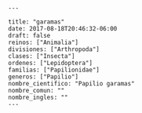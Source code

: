 
      ---

      title: "garamas"
      date: 2017-08-18T20:46:32-06:00
      draft: false
      reinos: ["Animalia"]
      divisiones: ["Arthropoda"]
      clases: ["Insecta"]
      ordenes: ["Lepidoptera"]
      familias: ["Papilionidae"]
      generos: ["Papilio"]
      nombre_cientifico: "Papilio garamas"
      nombre_comun: ""
      nombre_ingles: ""
      ---

      